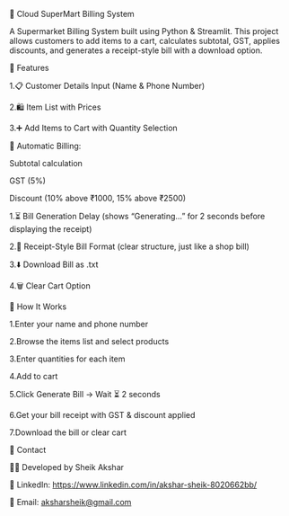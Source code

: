 🛒 Cloud SuperMart Billing System

A Supermarket Billing System built using Python & Streamlit.
This project allows customers to add items to a cart, calculates subtotal, GST, applies discounts, and generates a receipt-style bill with a download option.

🚀 Features

1.📋 Customer Details Input (Name & Phone Number)

2.🛍 Item List with Prices

3.➕ Add Items to Cart with Quantity Selection



🧾 Automatic Billing:

Subtotal calculation

GST (5%)

Discount (10% above ₹1000, 15% above ₹2500)

1.⏳ Bill Generation Delay (shows “Generating…” for 2 seconds before displaying the receipt)

2.📑 Receipt-Style Bill Format (clear structure, just like a shop bill)

3.⬇️ Download Bill as .txt

4.🗑 Clear Cart Option


🎯 How It Works

1.Enter your name and phone number

2.Browse the items list and select products

3.Enter quantities for each item

4.Add to cart

5.Click Generate Bill → Wait ⏳ 2 seconds

6.Get your bill receipt with GST & discount applied

7.Download the bill or clear cart


📩 Contact

👨‍💻 Developed by Sheik Akshar

🔗 LinkedIn: https://www.linkedin.com/in/akshar-sheik-8020662bb/

📧 Email: aksharsheik@gmail.com
